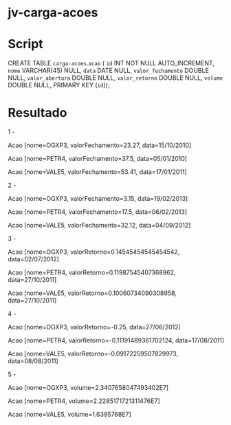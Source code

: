# jv-carga-acoes

# Script
CREATE TABLE `carga-acoes`.`acao` (
  `id` INT NOT NULL AUTO_INCREMENT,
  `nome` VARCHAR(45) NULL,
  `data` DATE NULL,
  `valor_fechamento` DOUBLE NULL,
  `valor_abertura` DOUBLE NULL,
  `valor_retorno` DOUBLE NULL,
  `volume` DOUBLE NULL,
  PRIMARY KEY (`id`));
  
# Resultado


1 - 

Acao [nome=OGXP3, valorFechamento=23.27, data=15/10/2010]

Acao [nome=PETR4, valorFechamento=37.5,  data=05/01/2010]

Acao [nome=VALE5, valorFechamento=53.41, data=17/01/2011]

2 -

Acao [nome=OGXP3, valorFechamento=3.15, data=19/02/2013]

Acao [nome=PETR4, valorFechamento=17.5, data=06/02/2013]

Acao [nome=VALE5, valorFechamento=32.12, data=04/09/2012]

3 -

Acao [nome=OGXP3, valorRetorno=0.14545454545454542, data=02/07/2012]

Acao [nome=PETR4, valorRetorno=0.11987545407368962, data=27/10/2011]

Acao [nome=VALE5, valorRetorno=0.10060734090308958, data=27/10/2011]

4 -

Acao [nome=OGXP3, valorRetorno=-0.25, data=27/06/2012]

Acao [nome=PETR4, valorRetorno=-0.11191489361702124, data=17/08/2011]

Acao [nome=VALE5, valorRetorno=-0.09172259507829973, data=08/08/2011]

5 -

Acao [nome=OGXP3, volume=2.3407658047493402E7]

Acao [nome=PETR4, volume=2.2285171721311476E7]

Acao [nome=VALE5, volume=1.6395768E7]
